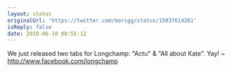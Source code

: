 ```yaml
---
layout: status
originalUrl: 'https://twitter.com/marcgg/status/15837614261'
isReply: false
date: 2010-06-10 08:55:12
---
```


We just released two tabs for Longchamp: "Actu" & "All about Kate". Yay! ~ http://www.facebook.com/longchamp
